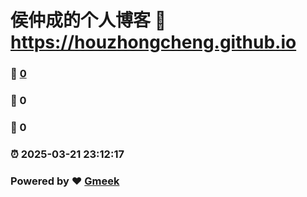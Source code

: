 # 侯仲成的个人博客 :link: https://houzhongcheng.github.io 
### :page_facing_up: [0](https://houzhongcheng.github.io/tag.html) 
### :speech_balloon: 0 
### :hibiscus: 0 
### :alarm_clock: 2025-03-21 23:12:17 
### Powered by :heart: [Gmeek](https://github.com/Meekdai/Gmeek)
